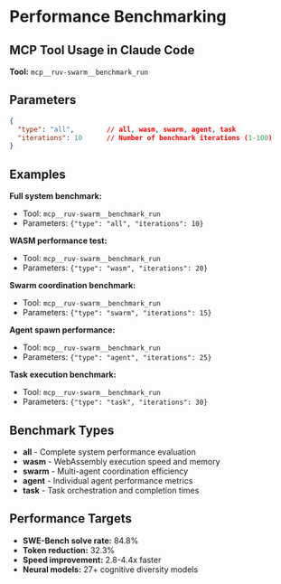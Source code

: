 # Performance Benchmarking

## MCP Tool Usage in Claude Code

**Tool:** `mcp__ruv-swarm__benchmark_run`

## Parameters
```json
{
  "type": "all",        // all, wasm, swarm, agent, task
  "iterations": 10      // Number of benchmark iterations (1-100)
}
```

## Examples

**Full system benchmark:**
- Tool: `mcp__ruv-swarm__benchmark_run`
- Parameters: `{"type": "all", "iterations": 10}`

**WASM performance test:**
- Tool: `mcp__ruv-swarm__benchmark_run`
- Parameters: `{"type": "wasm", "iterations": 20}`

**Swarm coordination benchmark:**
- Tool: `mcp__ruv-swarm__benchmark_run`
- Parameters: `{"type": "swarm", "iterations": 15}`

**Agent spawn performance:**
- Tool: `mcp__ruv-swarm__benchmark_run`
- Parameters: `{"type": "agent", "iterations": 25}`

**Task execution benchmark:**
- Tool: `mcp__ruv-swarm__benchmark_run`
- Parameters: `{"type": "task", "iterations": 30}`

## Benchmark Types
- **all** - Complete system performance evaluation
- **wasm** - WebAssembly execution speed and memory
- **swarm** - Multi-agent coordination efficiency  
- **agent** - Individual agent performance metrics
- **task** - Task orchestration and completion times

## Performance Targets
- **SWE-Bench solve rate:** 84.8%
- **Token reduction:** 32.3%
- **Speed improvement:** 2.8-4.4x faster
- **Neural models:** 27+ cognitive diversity models